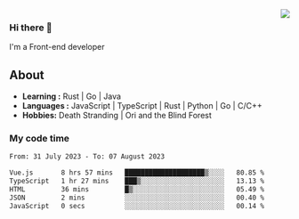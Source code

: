<img align='right' src="https://github-readme-stats.vercel.app/api?username=strugglebak&show_icons=true">

### Hi there 👋

I'm a Front-end developer

## About

-  **Learning :** Rust | Go | Java
-  **Languages :** JavaScript | TypeScript | Rust | Python | Go | C/C++
-  **Hobbies:** Death Stranding | Ori and the Blind Forest

### My code time

<!--START_SECTION:waka-->

```txt
From: 31 July 2023 - To: 07 August 2023

Vue.js       8 hrs 57 mins   ████████████████████▒░░░░   80.85 %
TypeScript   1 hr 27 mins    ███▒░░░░░░░░░░░░░░░░░░░░░   13.13 %
HTML         36 mins         █▒░░░░░░░░░░░░░░░░░░░░░░░   05.49 %
JSON         2 mins          ░░░░░░░░░░░░░░░░░░░░░░░░░   00.40 %
JavaScript   0 secs          ░░░░░░░░░░░░░░░░░░░░░░░░░   00.14 %
```

<!--END_SECTION:waka-->
